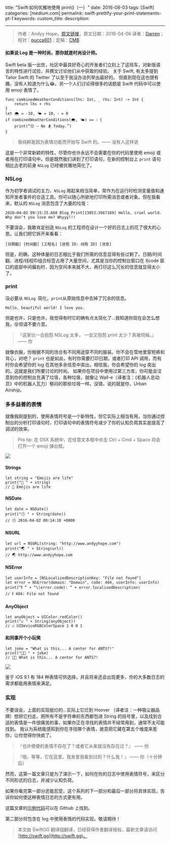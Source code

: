 title: "Swift:如何优雅地使用 print()（一）"
date: 2016-08-03
tags: [Swift]
categories: [medium.com]
permalink: swift-prettify-your-print-statements-pt-1
keywords: 
custom_title: 
description: 

---
> 作者：Andyy Hope，[原文链接](https://medium.com/swift-programming/swift-prettify-your-print-statements-pt-1-64832bb7fafa#.8sxylwim2)，原文日期：2016-04-06
> 译者：[Darren](https://github.com/Harman-darrenchen)；校对：[pucca601](http://weibo.com/601pucca)；定稿：[CMB](https://github.com/chenmingbiao)
  







<!--此处开始正文-->

#### 如果说 Log 是一种时尚，那你就是时尚设计师。

Swift beta 版一出世，社区中最具好奇心的开发者们立刻上了这班车，对新版语言的特性进行试验，并撰文讨论他们从中获取的经验。
关于 Swift, 有太多提到 Tailor Swift 的 Twitter 了以至于我没办法列举出最好的， 但直到现在这也很有趣，没有人知道为什么😂。另一个人们讨论得很多的话题是 Swift 代码中可以使用 emoji 表情了。

```
func combinedWeatherConditions(lhs: Int, _ rhs: Int) -> Int {
    return lhs + rhs
}
let 🌨 = -10, 🌤 = 10, 💧 = 0
if combinedWeatherConditions(🌨, 🌤) == 💧 {
    print(“😔 — No 🏂 Today.”)
}
```

> 我纯粹是因为表情功能而开始写 Swift 的。—— 没有人这样说

这是一个非常新颖的特性，尽管你也许永远不会需要在你的代码里使用 emoji 或者用在打印语句中。但是既然我们讲到了打印语句，在新的控制台上 `print` 语句相比古老的前身 `NSLog` 已经被优雅地简化了。

<!--more-->

### NSLog

作为初学者调试的主力，`NSLog` 用起来相当简单，常作为在运行时检测变量值和通知开发者事件的合适工具。你可以随心所欲地打印所需消息或者对象。但在我看来，默认的 `NSLog` 消息包含了大量的垃圾：

```
2016–04–02 09:15:25.660 Blog_Print[13053:3567169] Hello, cruel world. Why don’t you love me? Whyyy!!!
```

不要误会，我敢肯定创造 `NSLog` 的工程师在设计一个好的日志上的花了很大的心思。让我们把它拆开来看看：

```
[日期戳] [时间戳] [工程名] [进程 ID: 线程 ID] [消息]
```

但是，的确，这种体量的日志相比于我们所需的信息显得有些过剩了。日期/时间戳、进程/线程ID组合标签占用了大量空间，尤其是当你的控制台窗口在 Xcode 窗口的底部中间偏右时，因为空间本来就不大，再打印这么冗长的信息就显得太小了。

### print

没必要从 `NSLog `简化，`print`从原始信息中去掉了冗余的信息。

```
Hello, beautiful world! I love you.
```

但是也许，只是也许，我觉得有时它的确有点太简化了…我知道你现在会怎么想我，😝但请不要介意。

> 『这家伙一会抱怨 NSLog 太多， 一会又抱怨 print 太少？真难伺候。』—— 你

就像衣服，你根据不同的场合有不同用途穿不同的服装。你不会在雪地里穿短裤和背心，对吧？
`print` 也是如此，有时你需要打印日期，或者打印 API 调用，而有时你会希望你的 log 在其他多余信息中突出，相信我，你会希望你的 log 突出的。这就是我们所要讨论的时尚。
如果你在项目中使用过第三方库，你可能会注意到你的控制台充满了垃圾，各种垃圾，就像让 Wall-e（译者注：《机器人总动员》中的机器人瓦力）郁闷的那些垃圾一样。没错，说的就是你，Urban Airship。

### 多多益善的表情

就像我刚提到的，使用表情符号是一个新特性，但它实际上相当有用。当你通过控制台的分析打印语句时，打印语句中的表情符号减少了你的认知负荷其实是提高了调试的效率。

> Pro tip: 
> 在 OSX 系统中，在任意文本框中点击 Ctrl + Cmd + Space 将会打开一个 emoji 弹出框。

![](http://swiftgg-main.b0.upaiyun.com/img/swift-prettify-your-print-statements-pt-1-1.jpeg)

#### Strings

```
let string = "Emojis are life"
print("🔹 " + string)
// 🔹 Emojis are life
```

#### NSDate

```
let date = NSDate()
print("🕒 " + String(date))
// 🕒 2016-04-02 00:14:18 +0000
```

#### NSURL

```
let url = NSURL(string: "http://www.andyyhope.com")
print("🌏 " + String(url))
// 🌏 http://www.andyyhope.com
```

#### NSError

```
let userInfo = [NSLocalizedDescriptionKey: "File not found"]
let error = NSError(domain: "Domain", code: 404, userInfo: userInfo)
print(“❗️ “ + “\(error.code): “ + error.localizedDescription)
// ❗️ 404: File not found
```

#### AnyObject

```
let anyObject = UIColor.redColor()
print("◽️ " + String(anyObject))
// ◽️ UIDeviceRGBColorSpace 1 0 0 1
```

#### 和同事开个小玩笑

```
let joke = "What is this... A center for ANTS?!"
print("🏫🐜 " + joke)
// 🏫🐜 What is this... A center for ANTS?!
```

![](http://swiftgg-main.b0.upaiyun.com/img/swift-prettify-your-print-statements-pt-1-2.jpeg)

鉴于 iOS 9.1 有 184 种表情可供选择，并且将来还会出现更多，你的大多数日志的需求都能用表情来满足。

### 实现

不要误会，上面的实现挺烂的…实际上它烂到 Hoover （译者注：一种吸尘器品牌）想把它扫走。把所有不是字符串的东西都包进 String 的括号里，以及找到合适的表情是一件很痛苦的事，如果你正在寻找的表情并不经常用到，通常不太可能找到。
我认为系统能感知到你在寻找哪个表情，故意把它藏在第五个维度来惹你，让你觉得你快疯了。

>『也许便便的表情不存在了？或者它从来就没有存在过？』 —— 你

>『哦，等等，它在这里。我发誓我看到过的？什么鬼！』 —— 你（十分钟后）

然而，这第一篇文章只是为了演示一下，如何在你的日志中使用表情符号，来区分不同形式的日志，并减少认知负荷。

如果你看完第一部分还能忍受，这个系列的下一部分和最后一部分将具体实现，告诉你如何使这种表情日志的方式更有用。

这篇文章的[示例代码](https://github.com/andyyhope/Blog_PrettyPrint)可以在 Github 上找到。

第二部分将包含在 log 中使用表情的代码实现。敬请期待！

> 本文由 SwiftGG 翻译组翻译，已经获得作者翻译授权，最新文章请访问 [http://swift.gg](http://swift.gg)。